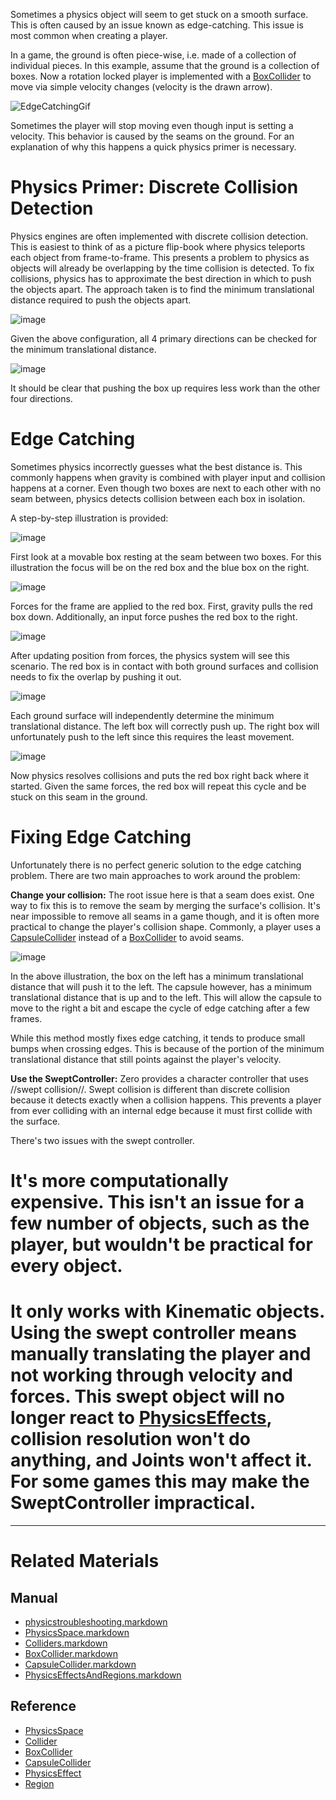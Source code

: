 Sometimes a physics object will seem to get stuck on a smooth surface. This is often caused by an issue known as edge-catching. This issue is most common when creating a player.

In a game, the ground is often piece-wise, i.e. made of a collection of individual pieces. In this example, assume that the ground is a collection of boxes. Now a rotation locked player is implemented with a [BoxCollider](https://github.com/ArendDanielek/ZeroDocsTest/blob/master/zero_editor_documentation/zeromanual/physics/physicstroubleshooting/Colliders/BoxCollider.markdown) to move via simple velocity changes (velocity is the drawn arrow). 



![EdgeCatchingGif](https://media.githubusercontent.com/media/zeroengineteam/ZeroFiles/master/doc_files/46367.gif)


Sometimes the player will stop moving even though input is setting a velocity. This behavior is caused by the seams on the ground. For an explanation of why this happens a quick physics primer is necessary.

 #  Physics Primer: Discrete Collision Detection
Physics engines are often implemented with discrete collision detection. This is easiest to think of as a picture flip-book where physics teleports each object from frame-to-frame. This presents a problem to physics as objects will already be overlapping by the time collision is detected. To fix collisions, physics has to approximate the best direction in which to push the objects apart. The approach taken is to find the minimum translational distance required to push the objects apart.



![image](https://media.githubusercontent.com/media/zeroengineteam/ZeroFiles/master/doc_files/46368.png)

Given the above configuration, all 4 primary directions can be checked for the minimum translational distance.



![image](https://media.githubusercontent.com/media/zeroengineteam/ZeroFiles/master/doc_files/46370.png)

It should be clear that pushing the box up requires less work than the other four directions.

 #  Edge Catching
Sometimes physics incorrectly guesses what the best distance is. This commonly happens when gravity is combined with player input and collision happens at a corner. Even though two boxes are next to each other with no seam between, physics detects collision between each box in isolation.

A step-by-step illustration is provided:



![image](https://media.githubusercontent.com/media/zeroengineteam/ZeroFiles/master/doc_files/46372.png)

First look at a movable box resting at the seam between two boxes. For this illustration the focus will be on the red box and the blue box on the right.



![image](https://media.githubusercontent.com/media/zeroengineteam/ZeroFiles/master/doc_files/46374.png)

Forces for the frame are applied to the red box.  First, gravity pulls the red box down. Additionally, an input force pushes the red box to the right.



![image](https://media.githubusercontent.com/media/zeroengineteam/ZeroFiles/master/doc_files/46376.png)

After updating position from forces, the physics system will see this scenario. The red box is in contact with both ground surfaces and collision needs to fix the overlap by pushing it out.



![image](https://media.githubusercontent.com/media/zeroengineteam/ZeroFiles/master/doc_files/46378.png)

Each ground surface will independently determine the minimum translational distance. The left box will correctly push up. The right box will unfortunately push to the left since this requires the least movement.



![image](https://media.githubusercontent.com/media/zeroengineteam/ZeroFiles/master/doc_files/46380.png)

Now physics resolves collisions and puts the red box right back where it started. Given the same forces, the red box will repeat this cycle and be stuck on this seam in the ground.

 #  Fixing Edge Catching

Unfortunately there is no perfect generic solution to the edge catching problem. There are two main approaches to work around the problem:

**Change your collision:** The root issue here is that a seam does exist. One way to fix this is to remove the seam by merging the surface's collision. It's near impossible to remove all seams in a game though, and it is often more practical to change the player's collision shape. Commonly, a player uses a [CapsuleCollider](https://github.com/ArendDanielek/ZeroDocsTest/blob/master/zero_editor_documentation/zeromanual/physics/physicstroubleshooting/Colliders/CapsuleCollider.markdown) instead of a [BoxCollider](https://github.com/ArendDanielek/ZeroDocsTest/blob/master/zero_editor_documentation/zeromanual/physics/physicstroubleshooting/Colliders/BoxCollider.markdown) to avoid seams.



![image](https://media.githubusercontent.com/media/zeroengineteam/ZeroFiles/master/doc_files/46382.png)

In the above illustration, the box on the left has a minimum translational distance that will push it to the left. The capsule however, has a minimum translational distance that is up and to the left. This will allow the capsule to move to the right a bit and escape the cycle of edge catching after a few frames. 

While this method mostly fixes edge catching, it tends to produce small bumps when crossing edges. This is because of the portion of the minimum translational distance that still points against the player's velocity.

**Use the SweptController:** Zero provides a character controller that uses //swept collision//. Swept collision is different than discrete collision because it detects exactly when a collision happens. This prevents a player from ever colliding with an internal edge because it must first collide with the surface.

There's two issues with the swept controller.
 # It's more computationally expensive. This isn't an issue for a few number of objects, such as the player, but wouldn't be practical for every object.
 # It only works with Kinematic objects. Using the swept controller means manually translating the player and not working through velocity and forces. This swept object will no longer react to [PhysicsEffects](https://github.com/ArendDanielek/ZeroDocsTest/blob/master/zero_editor_documentation/zeromanual/physics/physicstroubleshooting/PhysicsEffectsAndRegions.markdown), collision resolution won't do anything, and Joints won't affect it. For some games this may make the SweptController impractical.

---
 #  Related Materials
 ##  Manual
- [physicstroubleshooting.markdown](https://github.com/ArendDanielek/ZeroDocsTest/blob/master/zero_editor_documentation/zeromanual/physics/physicstroubleshooting.markdown)
- [PhysicsSpace.markdown](https://github.com/ArendDanielek/ZeroDocsTest/blob/master/zero_editor_documentation/zeromanual/physics/physicstroubleshooting/PhysicsSpace.markdown)
- [Colliders.markdown](https://github.com/ArendDanielek/ZeroDocsTest/blob/master/zero_editor_documentation/zeromanual/physics/physicstroubleshooting/Colliders.markdown)
- [BoxCollider.markdown](https://github.com/ArendDanielek/ZeroDocsTest/blob/master/zero_editor_documentation/zeromanual/physics/physicstroubleshooting/Colliders/BoxCollider.markdown)
- [CapsuleCollider.markdown](https://github.com/ArendDanielek/ZeroDocsTest/blob/master/zero_editor_documentation/zeromanual/physics/physicstroubleshooting/Colliders/CapsuleCollider.markdown)
- [PhysicsEffectsAndRegions.markdown](https://github.com/ArendDanielek/ZeroDocsTest/blob/master/zero_editor_documentation/zeromanual/physics/physicstroubleshooting/PhysicsEffectsAndRegions.markdown)
 ##  Reference
- [PhysicsSpace](https://github.com/ArendDanielek/ZeroDocsTest/blob/master/code_reference/class_reference/PhysicsSpace.markdown)
- [Collider](https://github.com/ArendDanielek/ZeroDocsTest/blob/master/code_reference/class_reference/Collider.markdown)
- [BoxCollider](https://github.com/ArendDanielek/ZeroDocsTest/blob/master/code_reference/class_reference/BoxCollider.markdown)
- [CapsuleCollider](https://github.com/ArendDanielek/ZeroDocsTest/blob/master/code_reference/class_reference/CapsuleCollider.markdown)
- [PhysicsEffect](https://github.com/ArendDanielek/ZeroDocsTest/blob/master/code_reference/class_reference/PhysicsEffect.markdown)
- [Region](https://github.com/ArendDanielek/ZeroDocsTest/blob/master/code_reference/class_reference/Region.markdown) 
  
  
  
  
  
  
  

 